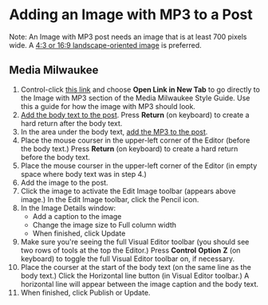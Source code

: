 # Adding an Image with MP3 to a Post

Note: An Image with MP3 post needs an image that is at least 700 pixels wide. A [4:3 or 16:9 landscape-oriented image](http://mediamilwaukee.com/style-guide) is preferred.

## Media Milwaukee

1. Control-click [this link](http://mediamilwaukee.com/style-guide#imagewithmp3) and choose **Open Link in New Tab** to go directly to the Image with MP3 section of the Media Milwaukee Style Guide. Use this a guide for how the image with MP3 should look.
2. [Add the body text to the post](/working-with-text-and-links/working-with-content-in-the-visual-editor.md). Press **Return** \(on keyboard\) to create a hard return after the body text.
3. In the area under the body text, [add the MP3 to the post](/working-with-media/adding-an-mp3-to-a-post.md).
4. Place the mouse courser in the upper-left corner of the Editor \(before the body text.\) Press **Return** \(on keyboard\) to create a hard return before the body text. 
5. Place the mouse courser in the upper-left corner of the Editor \(in empty space where body text was in step 4.\) 
6. Add the image to the post.
7. Click the image to activate the Edit Image toolbar \(appears above image.\) In the Edit Image toolbar, click the Pencil icon.
8. In the Image Details window:
   * Add a caption to the image
   * Change the image size to Full column width
   * When finished, click Update
9. Make sure you're seeing the full Visual Editor toolbar \(you should see two rows of tools at the top the Editor.\) Press **Control** **Option** **Z** \(on keyboard\) to toggle the full Visual Editor toolbar on, if necessary. 
10. Place the courser at the start of the body text \(on the same line as the body text.\) Click the Horizontal line button \(in Visual Editor toolbar.\) A horizontal line will appear between the image caption and the body text. 
11. When finished, click Publish or Update. 



